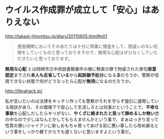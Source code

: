 # ウイルス作成罪が成立して「安心」はありえない

<http://takagi-hiromitsu.jp/diary/20110605.html#p01>

> 捜査機関においてそのあたりは十分に慎重に捜査をして、間違いのない処理をしていくものと思っておりますので、無用な心配はぜひなくしていただきたいと思っております。

**無用な心配** とは岡崎市立中央図書館事件の様に無実の罪で拘留された挙句**故意認定**までされ**本人も反省している**から**起訴猶予処分**になる事だろうか、警察が信用できない状態で何がどうなったら心配が**無用**になるのだろうか。

<http://librahack.jp/>

私が言いたいのは法律をキッチリ作っても警察がそれを守らず強引に運用している現状があり、その環境下で安心して生活しろとは何事だということで、**不幸な事故**を心配しだしたらキリがない、**やくざに絡まれたと思って諦めるしか無い**世の中なので少しはなんとかしてもらえませんかという事で、まぁはっきり言って性質の悪いジャイアンに新しおもちゃ買ってあげる前に悪い事したら改め謝るという事をしっかり躾てからでも遅くないと思いますよという事だ。
